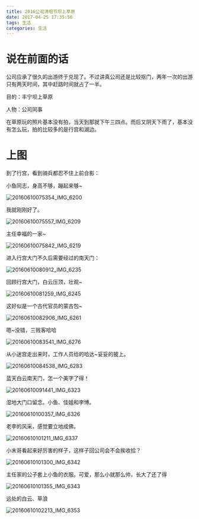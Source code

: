 ```yaml
---
title: 2016公司清明节坝上草原
date: 2017-04-25 17:35:56
tags: 生活
categories: 生活
---
```




# 说在前面的话

公司应承了很久的出游终于兑现了。不过讲真公司还是比较抠门，两年一次的出游只有两天时间，其中赶路时间就占了一半。

目的：丰宁坝上草原

人物：公司同事

在草原玩的照片基本没有拍，当天到那就下午三四点。而后又阴天下雨了，基本没有怎么玩，拍的比较多的是行宫和湖边。

<!-- more -->

# 上图



到了行宫，看到骑兵都忍不住上前合影：

小鱼同志，身高不够，蹦起来够~

![20160610075354_IMG_6200](2016公司清明节坝上草原/20160610075354_IMG_6200.JPG)





我就刚刚好了。

![20160610075557_IMG_6209](2016公司清明节坝上草原/20160610075557_IMG_6209.JPG)



主任幸福的一家~

![20160610075842_IMG_6219](2016公司清明节坝上草原/20160610075842_IMG_6219.JPG)



进入行宫大门不久后需要经过的南天门：

![20160610080912_IMG_6235](2016公司清明节坝上草原/20160610080912_IMG_6235.JPG)



回顾行宫大门，白云压顶，壮观~

![20160610081259_IMG_6245](2016公司清明节坝上草原/20160610081259_IMG_6245.JPG)



这好似是一个古代官员的蒙古包~

![20160610082906_IMG_6261](2016公司清明节坝上草原/20160610082906_IMG_6261.JPG)



嗯~没错，三贱客哈哈

![20160610083541_IMG_6276](2016公司清明节坝上草原/20160610083541_IMG_6276.JPG)



从小迷宫走出来时，工作人员给的哈达~妥妥的披上。

![20160610084538_IMG_6283](2016公司清明节坝上草原/20160610084538_IMG_6283.JPG)





蓝天白云南天门，怎一个美字了得！

![20160610091441_IMG_6323](2016公司清明节坝上草原/20160610091441_IMG_6323.JPG)





湿地大门口留念。小鱼、佳姐和李博。

![20160610100357_IMG_6326](2016公司清明节坝上草原/20160610100357_IMG_6326.JPG)



老李的风采，感觉要立地成佛。

![20160610101211_IMG_6337](2016公司清明节坝上草原/20160610101211_IMG_6337.JPG)



小末哥看起来好厉害的样子，这样子回公司会不会挨收拾？

![20160610101300_IMG_6342](2016公司清明节坝上草原/20160610101300_IMG_6342.JPG)



主任家的公子套上小鱼的衣服。可爱，那么小就那么帅，长大了还了得

![20160610101355_IMG_6343](2016公司清明节坝上草原/20160610101355_IMG_6343.JPG)



远处的白云、草浪

![20160610102213_IMG_6353](2016公司清明节坝上草原/20160610102213_IMG_6353.JPG)